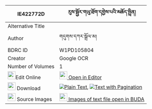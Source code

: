 |IE422772D|རུས་སྦྱོར་གཡུ་ཐོག་དགྱེས་པའི་མཆོད་སྤྲིན། 
| --- | --- 
|Alternative Title |
|Author| གདུགས་དཀར་སྒྲོལ་མ།
|BDRC ID | W1PD105804
|Creator | Google OCR
|Number of Volumes| 1
|<img width="25" src="https://img.icons8.com/color/25/000000/edit-property.png">Edit Online| [<img width="25" src="https://avatars.githubusercontent.com/u/45091458?s=200&v=4"> Open in Editor](http://editor.openpecha.org/IE422772D)
|<img width="25" src="https://img.icons8.com/fluent/48/000000/download-2.png"/>  Download | [![](https://img.icons8.com/color/20/000000/txt.png)Plain Text](https://github.com/Openpecha/IE422772D/releases/download/v1/ru_jor_yutok_gyepa_i_chotrin_plain_IE422772D.zip), [![](https://img.icons8.com/color/20/000000/txt.png)Text with Pagination](https://github.com/Openpecha/IE422772D/releases/download/v1/ru_jor_yutok_gyepa_i_chotrin_pages_IE422772D.zip)
|<img width="25" src="https://img.icons8.com/plasticine/100/000000/pictures-folder.png"/>  Source Images | [<img width="25" src="https://library.bdrc.io/icons/BUDA-small.svg"> Images of text file open in BUDA](https://library.bdrc.io/show/bdr:W1PD105804)